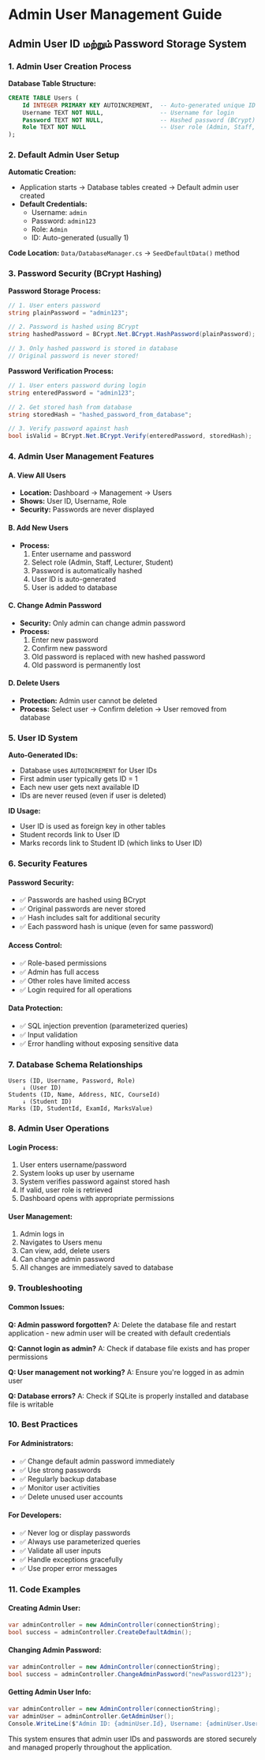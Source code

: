 # Admin User Management Guide

## Admin User ID மற்றும் Password Storage System

### 1. Admin User Creation Process

**Database Table Structure:**
```sql
CREATE TABLE Users (
    Id INTEGER PRIMARY KEY AUTOINCREMENT,  -- Auto-generated unique ID
    Username TEXT NOT NULL,                -- Username for login
    Password TEXT NOT NULL,                -- Hashed password (BCrypt)
    Role TEXT NOT NULL                     -- User role (Admin, Staff, Lecturer, Student)
);
```

### 2. Default Admin User Setup

**Automatic Creation:**
- Application starts → Database tables created → Default admin user created
- **Default Credentials:**
  - Username: `admin`
  - Password: `admin123`
  - Role: `Admin`
  - ID: Auto-generated (usually 1)

**Code Location:** `Data/DatabaseManager.cs` → `SeedDefaultData()` method

### 3. Password Security (BCrypt Hashing)

**Password Storage Process:**
```csharp
// 1. User enters password
string plainPassword = "admin123";

// 2. Password is hashed using BCrypt
string hashedPassword = BCrypt.Net.BCrypt.HashPassword(plainPassword);

// 3. Only hashed password is stored in database
// Original password is never stored!
```

**Password Verification Process:**
```csharp
// 1. User enters password during login
string enteredPassword = "admin123";

// 2. Get stored hash from database
string storedHash = "hashed_password_from_database";

// 3. Verify password against hash
bool isValid = BCrypt.Net.BCrypt.Verify(enteredPassword, storedHash);
```

### 4. Admin User Management Features

#### A. View All Users
- **Location:** Dashboard → Management → Users
- **Shows:** User ID, Username, Role
- **Security:** Passwords are never displayed

#### B. Add New Users
- **Process:**
  1. Enter username and password
  2. Select role (Admin, Staff, Lecturer, Student)
  3. Password is automatically hashed
  4. User ID is auto-generated
  5. User is added to database

#### C. Change Admin Password
- **Security:** Only admin can change admin password
- **Process:**
  1. Enter new password
  2. Confirm new password
  3. Old password is replaced with new hashed password
  4. Old password is permanently lost

#### D. Delete Users
- **Protection:** Admin user cannot be deleted
- **Process:** Select user → Confirm deletion → User removed from database

### 5. User ID System

**Auto-Generated IDs:**
- Database uses `AUTOINCREMENT` for User IDs
- First admin user typically gets ID = 1
- Each new user gets next available ID
- IDs are never reused (even if user is deleted)

**ID Usage:**
- User ID is used as foreign key in other tables
- Student records link to User ID
- Marks records link to Student ID (which links to User ID)

### 6. Security Features

#### Password Security:
- ✅ Passwords are hashed using BCrypt
- ✅ Original passwords are never stored
- ✅ Hash includes salt for additional security
- ✅ Each password hash is unique (even for same password)

#### Access Control:
- ✅ Role-based permissions
- ✅ Admin has full access
- ✅ Other roles have limited access
- ✅ Login required for all operations

#### Data Protection:
- ✅ SQL injection prevention (parameterized queries)
- ✅ Input validation
- ✅ Error handling without exposing sensitive data

### 7. Database Schema Relationships

```
Users (ID, Username, Password, Role)
    ↓ (User ID)
Students (ID, Name, Address, NIC, CourseId)
    ↓ (Student ID)
Marks (ID, StudentId, ExamId, MarksValue)
```

### 8. Admin User Operations

#### Login Process:
1. User enters username/password
2. System looks up user by username
3. System verifies password against stored hash
4. If valid, user role is retrieved
5. Dashboard opens with appropriate permissions

#### User Management:
1. Admin logs in
2. Navigates to Users menu
3. Can view, add, delete users
4. Can change admin password
5. All changes are immediately saved to database

### 9. Troubleshooting

#### Common Issues:

**Q: Admin password forgotten?**
A: Delete the database file and restart application - new admin user will be created with default credentials

**Q: Cannot login as admin?**
A: Check if database file exists and has proper permissions

**Q: User management not working?**
A: Ensure you're logged in as admin user

**Q: Database errors?**
A: Check if SQLite is properly installed and database file is writable

### 10. Best Practices

#### For Administrators:
- ✅ Change default admin password immediately
- ✅ Use strong passwords
- ✅ Regularly backup database
- ✅ Monitor user activities
- ✅ Delete unused user accounts

#### For Developers:
- ✅ Never log or display passwords
- ✅ Always use parameterized queries
- ✅ Validate all user inputs
- ✅ Handle exceptions gracefully
- ✅ Use proper error messages

### 11. Code Examples

#### Creating Admin User:
```csharp
var adminController = new AdminController(connectionString);
bool success = adminController.CreateDefaultAdmin();
```

#### Changing Admin Password:
```csharp
var adminController = new AdminController(connectionString);
bool success = adminController.ChangeAdminPassword("newPassword123");
```

#### Getting Admin User Info:
```csharp
var adminController = new AdminController(connectionString);
var adminUser = adminController.GetAdminUser();
Console.WriteLine($"Admin ID: {adminUser.Id}, Username: {adminUser.Username}");
```

This system ensures that admin user IDs and passwords are stored securely and managed properly throughout the application. 